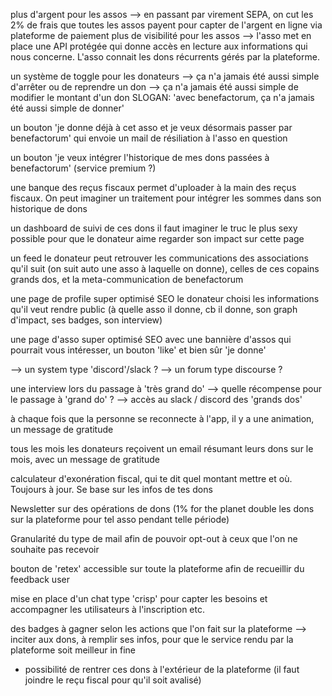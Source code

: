 plus d'argent pour les assos
--> en passant par virement SEPA, on cut les 2% de frais que toutes les assos payent pour capter de l'argent en ligne via plateforme de paiement
plus de visibilité pour les assos
--> l'asso met en place une API protégée qui donne accès en lecture aux informations qui nous concerne. L'asso connait les dons récurrents gérés par la plateforme.

un système de toggle pour les donateurs
--> ça n'a jamais été aussi simple d'arrêter ou de reprendre un don
--> ça n'a jamais été aussi simple de modifier le montant d'un don
SLOGAN: 'avec benefactorum, ça n'a jamais été aussi simple de donner'

un bouton 'je donne déjà à cet asso et je veux désormais passer par benefactorum' qui envoie un mail de résiliation à l'asso en question

un bouton 'je veux intégrer l'historique de mes dons passées à benefactorum' (service premium ?)


une banque des reçus fiscaux
permet d'uploader à la main des reçus fiscaux. On peut imaginer un traitement pour intégrer les sommes dans son historique de dons

un dashboard de suivi de ces dons
il faut imaginer le truc le plus sexy possible pour que le donateur aime regarder son impact sur cette page

un feed
le donateur peut retrouver les communications des associations qu'il suit (on suit auto une asso à laquelle on donne), celles de ces copains grands dos, et la meta-communication de benefactorum


une page de profile super optimisé SEO
le donateur choisi les informations qu'il veut rendre public (à quelle asso il donne, cb il donne, son graph d'impact, ses badges, son interview)

une page d'asso super optimisé SEO
avec une bannière d'assos qui pourrait vous intéresser, un bouton 'like' et bien sûr 'je donne'

--> un system type 'discord'/slack ?
--> un forum type discourse ?

une interview lors du passage à 'très grand do'
--> quelle récompense pour le passage à 'grand do' ? --> accès au slack / discord des 'grands dos'

à chaque fois que la personne se reconnecte à l'app, il y a une animation, un message de gratitude

tous les mois les donateurs reçoivent un email résumant leurs dons sur le mois, avec un message de gratitude


calculateur d'exonération fiscal, qui te dit quel montant mettre et où. Toujours à jour. Se base sur les infos de tes dons

Newsletter sur des opérations de dons (1% for the planet double les dons sur la plateforme pour tel asso pendant telle période)

Granularité du type de mail afin de pouvoir opt-out à ceux que l'on ne souhaite pas recevoir

bouton de 'retex' accessible sur toute la plateforme afin de recueillir du feedback user

mise en place d'un chat type 'crisp' pour capter les besoins et accompagner les utilisateurs à l'inscription etc.

des badges à gagner selon les actions que l'on fait sur la plateforme --> inciter aux dons, à remplir ses infos, pour que le service rendu par la plateforme soit meilleur in fine


- possibilité de rentrer ces dons à l'extérieur de la plateforme (il faut joindre le reçu fiscal pour qu'il soit avalisé)
